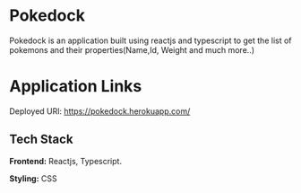 # Pokedock

Pokedock is an application built using reactjs and typescript to get the list of pokemons and their properties(Name,Id, Weight and much more..)

# Application Links
Deployed URl: https://pokedock.herokuapp.com/




## Tech Stack

**Frontend:** Reactjs, Typescript.

**Styling:** CSS

  
